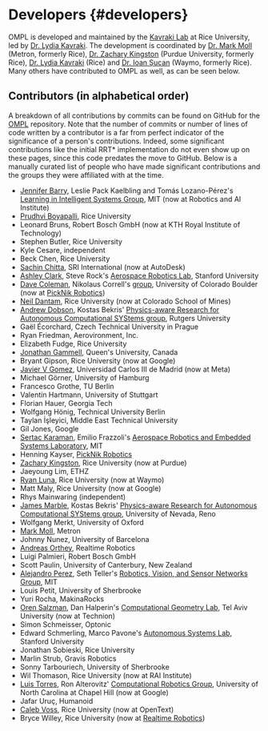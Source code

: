 # Developers {#developers}

OMPL is developed and maintained by the [Kavraki Lab](http://kavrakilab.org) at Rice University, led by [Dr. Lydia Kavraki](https://www.cs.rice.edu/~kavraki). The development is coordinated by [Dr. Mark Moll](https://moll.ai) (Metron, formerly Rice), [Dr. Zachary Kingston](https:/zkingston.com) (Purdue University, formerly Rice), [Dr. Lydia Kavraki](https://www.cs.rice.edu/~kavraki) (Rice) and [Dr. Ioan Șucan](http://ioan.sucan.ro) (Waymo, formerly Rice). Many others have contributed to OMPL as well, as can be seen below.

## Contributors (in alphabetical order)

A breakdown of all contributions by commits can be found on GitHub for the [OMPL](https://github.com/ompl/ompl/graphs/contributors) repository. Note that the number of commits or number of lines of code written by a contributor is a far from perfect indicator of the significance of a person's contributions. Indeed, some significant contributions like the initial RRT* implementation do not even show up on these pages, since this code predates the move to GitHub. Below is a manually curated list of people who have made significant contributions and the groups they were affiliated with at the time.

- [Jennifer Barry](http://people.csail.mit.edu/jbarry), Leslie Pack Kaelbling and Tomás Lozano-Pérez's [Learning in Intelligent Systems Group](http://lis.csail.mit.edu), MIT (now at Robotics and AI Institute)
- [Prudhvi Boyapalli](http://www.prudhviboyapalli.com), Rice University
- Leonard Bruns, Robert Bosch GmbH (now at KTH Royal Institute of Technology)
- Stephen Butler, Rice University
- Kyle Cesare, independent
- Beck Chen, Rice University
- [Sachin Chitta](http://www.sachinchitta.org), SRI International (now at AutoDesk)
- [Ashley Clark](http://web.stanford.edu/group/arl/people/ashley-clark), Steve Rock's [Aerospace Robotics Lab](http://web.stanford.edu/group/arl), Stanford University
- [Dave Coleman](http://davetcoleman.com/), Nikolaus Correll's [group](http://correll.cs.colorado.edu/), University of Colorado Boulder (now at [PickNik Robotics](https://picknik.ai))
- [Neil Dantam](http://www.neil.dantam.name), Rice University (now at Colorado School of Mines)
- [Andrew Dobson](http://www.pracsyslab.org/dobson), Kostas Bekris' [Physics-aware Research for Autonomous Computational SYStems group](http://www.pracsyslab.org), Rutgers University
- Gaël Écorchard, Czech Technical University in Prague
- Ryan Friedman, Aerovironment, Inc.
- Elizabeth Fudge, Rice University
- [Jonathan Gammell](https://robotic-esp.com/gammell/), Queen's University, Canada
- Bryant Gipson, Rice University (now at Google)
- [Javier V Gomez](http://jvgomez.github.io), Universidad Carlos III de Madrid (now at Meta)
- Michael Görner, University of Hamburg
- Francesco Grothe, TU Berlin
- Valentin Hartmann, University of Stuttgart
- Florian Hauer, Georgia Tech
- Wolfgang Hönig, Technical University Berlin
- Taylan İşleyici, Middle East Technical University
- Gil Jones, Google
- [Sertac Karaman](http://sertac.scripts.mit.edu/web), Emilio Frazzoli's [Aerospace Robotics and Embedded Systems Laboratory](http://ares.lids.mit.edu), MIT
- Henning Kayser, [PickNik Robotics](https://picknik.ai)
- [Zachary Kingston](http://zkingston.com), Rice University (now at Purdue)
- Jaeyoung Lim, ETHZ
- [Ryan Luna](http://www.ryanluna.com), Rice University (now at Waymo)
- Matt Maly, Rice University (now at Google)
- Rhys Mainwaring (independent)
- [James Marble](http://www.cse.unr.edu/robotics/pracsys/marble), Kostas Bekris' [Physics-aware Research for Autonomous Computational SYStems group](http://www.cse.unr.edu/robotics/pracsys), University of Nevada, Reno
- Wolfgang Merkt, University of Oxford
- [Mark Moll](https://moll.ai), Metron
- Johnny Nunez, University of Barcelona
- [Andreas Orthey](http://aorthey.de), Realtime Robotics
- Luigi Palmieri, Robert Bosch GmbH
- Scott Paulin, University of Canterbury, New Zealand
- [Alejandro Perez](http://people.csail.mit.edu/aperez/www), Seth Teller's [Robotics, Vision, and Sensor Networks Group](http://rvsn.csail.mit.edu), MIT
- Louis Petit, University of Sherbrooke
- Yuri Rocha, MakinaRocks
- [Oren Salzman](http://orensalzman.com), Dan Halperin's [Computational Geometry Lab](http://acg.cs.tau.ac.il), Tel Aviv University (now at Technion)
- Simon Schmeisser, Optonic
- Edward Schmerling, Marco Pavone's [Autonomous Systems Lab](http://asl.stanford.edu), Stanford University
- Jonathan Sobieski, Rice University
- Marlin Strub, Gravis Robotics
- Sonny Tarbouriech, University of Sherbrooke
- Wil Thomason, Rice University (now at RAI Institute)
- [Luis Torres](http://luis.web.unc.edu), Ron Alterovitz' [Computational Robotics Group](http://robotics.cs.unc.edu), University of North Carolina at Chapel Hill (now at Google)
- Jafar Uruç, Humanoid
- [Caleb Voss](http://calebvoss.com), Rice University (now at OpenText)
- Bryce Willey, Rice University (now at [Realtime Robotics](https://rtr.ai))
